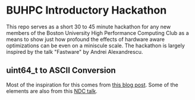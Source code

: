 # BUHPC Introductory Hackathon

This repo serves as a short 30 to 45 minute hackathon for any new members of the Boston University High Performance Computing Club as a means to show just how profound the effects of hardware aware optimizations can be even on a miniscule scale. The hackathon is largely inspired by the talk "Fastware" by Andrei Alexandrescu.

## uint64_t to ASCII Conversion

Most of the inspiration for this comes from [this blog post](https://www.facebook.com/notes/facebook-engineering/three-optimization-tips-for-c/10151361643253920). Some of the elements are also from this [NDC talk](https://www.youtube.com/watch?v=o4-CwDo2zpg&t=940s).
